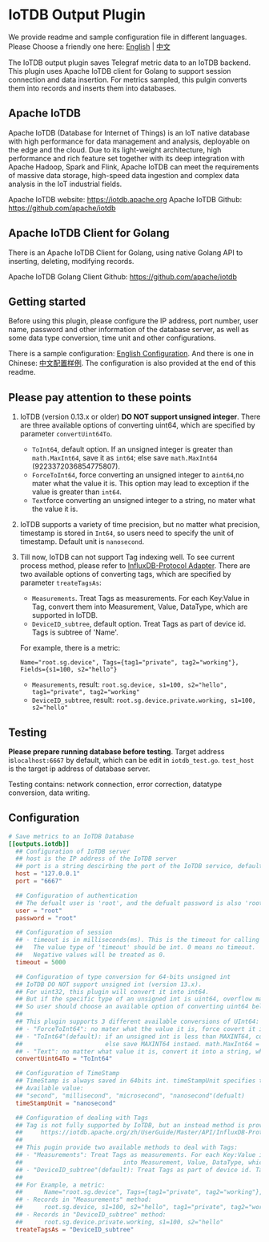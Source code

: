 # IoTDB Output Plugin

We provide readme and sample configuration file in different languages.
Please Choose a friendly one here:
[English](./README.md) | [中文](./README_ZH.md)

The IoTDB output plugin saves Telegraf metric data to an IoTDB backend.
This plugin uses Apache IoTDB client for Golang to support session connection
and data insertion. For metrics sampled, this pulgin converts them into records
and inserts them into databases.

## Apache IoTDB

Apache IoTDB (Database for Internet of Things) is an IoT native database with
high performance for data management and analysis, deployable on the edge and
the cloud. Due to its light-weight architecture, high performance and rich
feature set together with its deep integration with Apache Hadoop, Spark and
Flink, Apache IoTDB can meet the requirements of massive data storage,
high-speed data ingestion and complex data analysis in the IoT industrial
fields.

Apache IoTDB website: <https://iotdb.apache.org>
Apache IoTDB Github: <https://github.com/apache/iotdb>

## Apache IoTDB Client for Golang

There is an Apache IoTDB Client for Golang, using native Golang API to
inserting, deleting, modifying records.

Apache IoTDB Golang Client Github: <https://github.com/apache/iotdb>

## Getting started

Before using this plugin, please configure the IP address, port number,
user name, password and other information of the database server,
as well as some data type conversion, time unit and other configurations.

There is a sample configuration: [English Configuration](./sample.conf).
And there is one in Chinese:  [中文配置样例](./sample_zh.conf).
The configuration is also provided at the end of this readme.

## Please pay attention to these points

1. IoTDB (version 0.13.x or older) **DO NOT support unsigned integer**.
There are three available options of converting uint64, which are specified by
parameter `convertUint64To`.

   - `ToInt64`, default option. If an unsigned integer is greater than
   `math.MaxInt64`, save it as `int64`; else save `math.MaxInt64`
   (9223372036854775807).
   - `ForceToInt64`, force converting an unsigned integer to a`int64`,no mater
   what the value it is. This option may lead to exception if the value is
   greater than `int64`.
   - `Text`force converting an unsigned integer to a string, no mater what the
   value it is.

2. IoTDB supports a variety of time precision, but no matter what precision,
timestamp is stored in `Int64`, so users need to specify the unit of timestamp.
Default unit is `nanosecond`.

3. Till now, IoTDB can not support Tag indexing well. To see current process
method, please refer to [InfluxDB-Protocol Adapter](
   https://iotdb.apache.org/UserGuide/Master/API/InfluxDB-Protocol.html).
There are two available options of converting tags, which are specified by
parameter `treateTagsAs`:

   - `Measurements`. Treat Tags as measurements. For each Key:Value in Tag,
   convert them into Measurement, Value, DataType, which are supported in IoTDB.
   - `DeviceID_subtree`, default option. Treat Tags as part of device id. Tags
   is subtree of 'Name'.

   For example, there is a metric:

   `Name="root.sg.device", Tags={tag1="private", tag2="working"}, Fields={s1=100, s2="hello"}`

   - `Measurements`, result: `root.sg.device, s1=100, s2="hello", tag1="private", tag2="working"`
   - `DeviceID_subtree`, result: `root.sg.device.private.working, s1=100, s2="hello"`

## Testing

**Please prepare running database before testing**.
Target address is`localhost:6667` by default, which can be edit in
`iotdb_test.go`. `test_host` is the target ip address of database server.

Testing contains: network connection, error correction, datatype conversion,
data writing.

## Configuration

```toml @sample.conf
# Save metrics to an IoTDB Database
[[outputs.iotdb]]
  ## Configuration of IoTDB server
  ## host is the IP address of the IoTDB server
  ## port is a string descirbing the port of the IoTDB service, default port is 6667
  host = "127.0.0.1"
  port = "6667"

  ## Configuration of authentication
  ## The defualt user is 'root', and the defualt password is also 'root'
  user = "root"
  password = "root"

  ## Configuration of session
  ## - timeout is in milliseconds(ms). This is the timeout for calling 'Session.Open'
  ##   The value type of 'timeout' should be int. 0 means no timeout. 
  ##   Negative values will be treated as 0.
  timeout = 5000

  ## Configuration of type conversion for 64-bits unsigned int
  ## IoTDB DO NOT support unsigned int (version 13.x). 
  ## For uint32, this plugin will convert it into int64.
  ## But if the specific type of an unsigned int is uint64, overflow may take place. 
  ## So user should choose an available option of converting uint64 below.
  ## 
  ## This plugin supports 3 different available conversions of UInt64: 
  ## - "ForceToInt64": no mater what the value it is, force covert it into int64.
  ## - "ToInt64"(default): if an unsigned int is less than MAXINT64, covert it into int64; 
  ##                       else save MAXINT64 instaed. math.MaxInt64 = 9223372036854775807
  ## - "Text": no matter what value it is, convert it into a string, which is called TEXT in IoTDB.
  convertUint64To = "ToInt64"

  ## Configuration of TimeStamp
  ## TimeStamp is always saved in 64bits int. timeStampUnit specifies the unit of timestamp. 
  ## Available value:
  ## "second", "millisecond", "microsecond", "nanosecond"(defualt)
  timeStampUnit = "nanosecond"

  ## Configuration of dealing with Tags
  ## Tag is not fully supported by IoTDB, but an instead method is provided here:
  ##     https://iotdb.apache.org/zh/UserGuide/Master/API/InfluxDB-Protocol.html
  ## 
  ## This pugin provide two available methods to deal with Tags:
  ## - "Measurements": Treat Tags as measurements. For each Key:Value in Tag, convert them 
  ##                            into Measurement, Value, DataType, which are supported in IoTDB.
  ## - "DeviceID_subtree"(default): Treat Tags as part of device id. Tags is subtree of 'Name'.
  ##
  ## For Example, a metric:
  ##      Name="root.sg.device", Tags={tag1="private", tag2="working"}, Fields={s1=100, s2="hello"}
  ## - Records in "Measurements" method:
  ##      root.sg.device, s1=100, s2="hello", tag1="private", tag2="working"
  ## - Records in "DeviceID_subtree" method:
  ##      root.sg.device.private.working, s1=100, s2="hello"
  treateTagsAs = "DeviceID_subtree"

```

